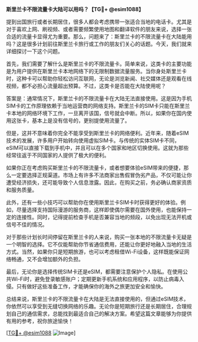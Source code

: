 **斯里兰卡不限流量卡大陆可以用吗？【TG💪+ @esim1088】**

提到出国旅行或者长期居住，很多人都会考虑携带一张适合当地的电话卡。尤其是对于喜欢上网、刷视频、或者需要频繁使用地图和翻译软件的朋友来说，选择一张合适的流量卡显得尤为重要。那么，问题来了：斯里兰卡的不限流量卡在大陆能用吗？这是很多计划前往斯里兰卡旅行或工作的朋友们关心的话题。今天，我们就来详细探讨一下这个问题。

首先，我们需要了解什么是斯里兰卡的不限流量卡。简单来说，这类卡的主要功能是为用户提供在斯里兰卡本地网络下的无限制数据流量服务。当你身处斯里兰卡时，这种卡可以帮助你轻松访问互联网，无论是浏览新闻、社交媒体还是观看在线视频，都不必担心流量超出预算。不过，这类卡是否能在大陆使用呢？

答案是：通常情况下，斯里兰卡的不限流量卡在大陆无法直接使用。这是因为手机SIM卡的工作原理依赖于当地运营商的网络支持。斯里兰卡的SIM卡只能在斯里兰卡本地的网络环境下工作，一旦离开该国，信号就会中断。所以，如果你在国内使用这张卡，基本上是没有信号的，更别提使用流量了。

但是，这并不意味着你完全不能享受到斯里兰卡的网络便利。近年来，随着eSIM技术的发展，许多用户开始转向使用虚拟SIM卡。与传统的实体SIM卡不同，eSIM可以直接下载到手机中，并且可以在多个国家和地区切换使用。这就为那些经常往返于不同国家的人提供了极大的便利。

如果你正在考虑购买斯里兰卡的不限流量卡，或者想要体验eSIM带来的便捷，那么一定要选择正规渠道。市场上有许多不法商家出售假冒伪劣产品，不仅可能让你遭受经济损失，还可能导致个人信息泄露。因此，在购买之前，务必确认商家资质和服务质量。

此外，还有一些小技巧可以帮助你在使用斯里兰卡SIM卡时获得更好的体验。例如，尽量选择支持国际漫游的服务商，这样即使偶尔需要在国外使用，也能保持一定的连接性。同时，记得提前检查手机是否兼容当地的频段，以免出现无法开机或信号不佳的情况。

对于那些计划长时间停留在斯里兰卡的人来说，购买一张本地的不限流量卡无疑是一个明智的选择。它不仅能帮助你节省通信费用，还能让你更好地融入当地的生活方式。当然，如果你只是短期旅游，也可以考虑租借Wi-Fi设备，这样既能保证网络畅通，又不会增加额外的负担。

最后，无论你是选择传统SIM卡还是eSIM，都需要注意保护个人隐私。在使用公共Wi-Fi时，避免登录敏感账户；定期更新手机系统和应用程序，以防止病毒入侵。只有做好这些准备工作，才能确保你的海外之旅更加安全和愉快。

总结来说，斯里兰卡的不限流量卡在大陆是无法直接使用的，但通过eSIM技术，你依然可以享受到无缝切换网络的乐趣。无论你是短期旅行还是长期居住，合理规划自己的通信需求，总能找到最适合自己的解决方案。希望这篇文章能够为你提供有用的参考，祝你旅途愉快！

[[TG💪+ @esim1088](https://t.me/s/esim1088) ![Image](https://i.postimg.cc/4NQfJmqS/Snipaste-2025-05-13-00-14-12.png)]